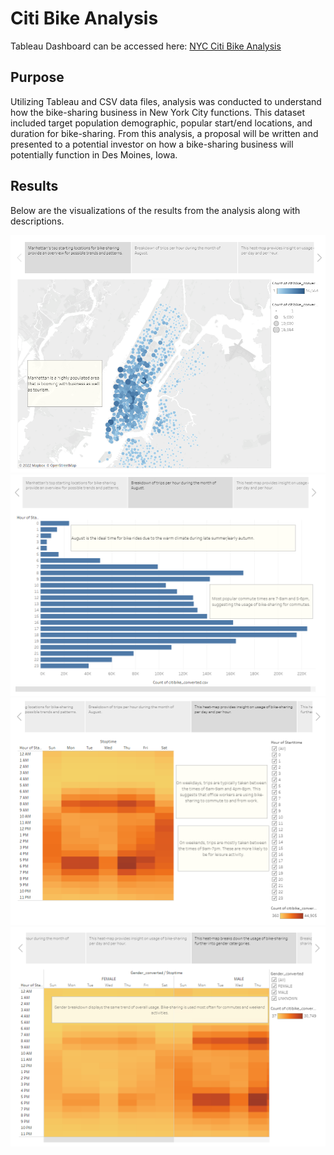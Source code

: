 # Citi Bike Analysis

Tableau Dashboard can be accessed here: [NYC Citi Bike Analysis](https://public.tableau.com/views/NYCCitiBikeAnalysis_16686695380810/Story1?:language=en-US&:display_count=n&:origin=viz_share_link)

## Purpose
Utilizing Tableau and CSV data files, analysis was conducted to understand how the bike-sharing business in New York City functions. This dataset included target population demographic, popular start/end locations, and duration for bike-sharing. From this analysis, a proposal will be written and presented to a potential investor on how a bike-sharing business will potentially function in Des Moines, Iowa.

## Results
Below are the visualizations of the results from the analysis along with descriptions.

![Resources/Top_Start_Locations](Resources/Top_Start_Locations.png)
![Resources/Peak_Hours](Resources/Peak_Hours.png)
![Resources/Trip_Per_Weekday](Resources/Trip_Per_Weekday.png)
![Resources/Trip_by_Gender](Resources/Trip_by_Gender.png)
![]()
![]()
![]()

